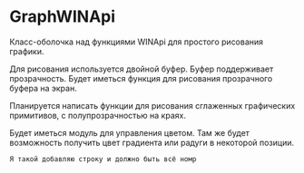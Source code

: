 # GraphWINApi
Класс-оболочка над функциями WINApi для простого рисования графики.

Для рисования используется двойной буфер. Буфер поддерживает прозрачность. Будет иметься функция для рисования прозрачного буфера на экран.

Планируется написать функции для рисования сглаженных графических примитивов, с полупрозрачностью на краях.

Будет иметься модуль для управления цветом. Там же будет возможность получить цвет градиента или радуги в некоторой позиции.

```
Я такой добавляю строку и должно быть всё номр
```